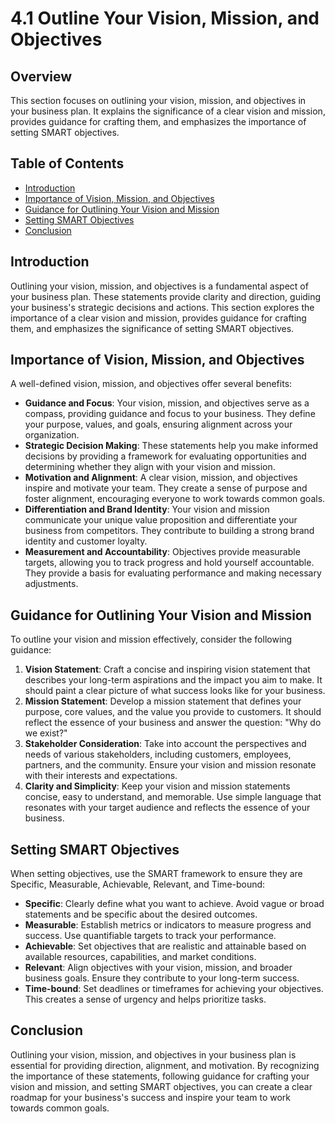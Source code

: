 # 4.1 Outline Your Vision, Mission, and Objectives

## Overview
This section focuses on outlining your vision, mission, and objectives in your business plan. It explains the significance of a clear vision and mission, provides guidance for crafting them, and emphasizes the importance of setting SMART objectives.

## Table of Contents
- [Introduction](#introduction)
- [Importance of Vision, Mission, and Objectives](#importance-of-vision-mission-and-objectives)
- [Guidance for Outlining Your Vision and Mission](#guidance-for-outlining-your-vision-and-mission)
- [Setting SMART Objectives](#setting-smart-objectives)
- [Conclusion](#conclusion)

## Introduction
Outlining your vision, mission, and objectives is a fundamental aspect of your business plan. These statements provide clarity and direction, guiding your business's strategic decisions and actions. This section explores the importance of a clear vision and mission, provides guidance for crafting them, and emphasizes the significance of setting SMART objectives.

## Importance of Vision, Mission, and Objectives
A well-defined vision, mission, and objectives offer several benefits:
- **Guidance and Focus**: Your vision, mission, and objectives serve as a compass, providing guidance and focus to your business. They define your purpose, values, and goals, ensuring alignment across your organization.
- **Strategic Decision Making**: These statements help you make informed decisions by providing a framework for evaluating opportunities and determining whether they align with your vision and mission.
- **Motivation and Alignment**: A clear vision, mission, and objectives inspire and motivate your team. They create a sense of purpose and foster alignment, encouraging everyone to work towards common goals.
- **Differentiation and Brand Identity**: Your vision and mission communicate your unique value proposition and differentiate your business from competitors. They contribute to building a strong brand identity and customer loyalty.
- **Measurement and Accountability**: Objectives provide measurable targets, allowing you to track progress and hold yourself accountable. They provide a basis for evaluating performance and making necessary adjustments.

## Guidance for Outlining Your Vision and Mission
To outline your vision and mission effectively, consider the following guidance:
1. **Vision Statement**: Craft a concise and inspiring vision statement that describes your long-term aspirations and the impact you aim to make. It should paint a clear picture of what success looks like for your business.
2. **Mission Statement**: Develop a mission statement that defines your purpose, core values, and the value you provide to customers. It should reflect the essence of your business and answer the question: "Why do we exist?"
3. **Stakeholder Consideration**: Take into account the perspectives and needs of various stakeholders, including customers, employees, partners, and the community. Ensure your vision and mission resonate with their interests and expectations.
4. **Clarity and Simplicity**: Keep your vision and mission statements concise, easy to understand, and memorable. Use simple language that resonates with your target audience and reflects the essence of your business.

## Setting SMART Objectives
When setting objectives, use the SMART framework to ensure they are Specific, Measurable, Achievable, Relevant, and Time-bound:
- **Specific**: Clearly define what you want to achieve. Avoid vague or broad statements and be specific about the desired outcomes.
- **Measurable**: Establish metrics or indicators to measure progress and success. Use quantifiable targets to track your performance.
- **Achievable**: Set objectives that are realistic and attainable based on available resources, capabilities, and market conditions.
- **Relevant**: Align objectives with your vision, mission, and broader business goals. Ensure they contribute to your long-term success.
- **Time-bound**: Set deadlines or timeframes for achieving your objectives. This creates a sense of urgency and helps prioritize tasks.

## Conclusion
Outlining your vision, mission, and objectives in your business plan is essential for providing direction, alignment, and motivation. By recognizing the importance of these statements, following guidance for crafting your vision and mission, and setting SMART objectives, you can create a clear roadmap for your business's success and inspire your team to work towards common goals.
